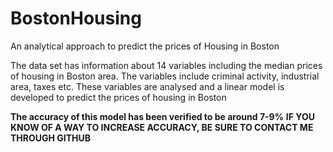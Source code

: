 # BostonHousing
An analytical approach to predict the prices of Housing in Boston

The data set has information about 14 variables including the median prices of housing in Boston area. The variables include criminal activity, industrial area, taxes etc.
These variables are analysed and a linear model is developed to predict the prices of housing in Boston

**The accuracy of this model has been verified to be around 7-9%** 
**IF YOU KNOW OF A WAY TO INCREASE ACCURACY, BE SURE TO CONTACT ME THROUGH GITHUB**

